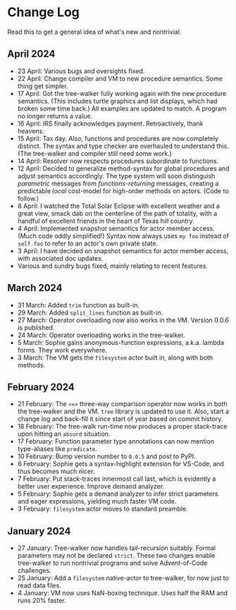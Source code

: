 # Change Log

Read this to get a general idea of what's new and nontrivial.

## April 2024

* 23 April: Various bugs and oversights fixed. 
* 22 April: Change compiler and VM to new procedure semantics. Some thing get simpler.
* 17 April: Got the tree-walker fully working again with the new procedure semantics.
  (This includes turtle graphics and list displays, which had broken some time back.)
  All examples are updated to match. A program no longer returns a value.
* 16 April: IRS finally acknowledges payment. Retroactively, thank heavens.
* 15 April: Tax day. Also, functions and procedures are now completely distinct.
  The syntax and type checker are overhauled to understand this.
  (The tree-walker and compiler still need some work.)
* 14 April: Resolver now respects procedures subordinate to functions.
* 12 April: Decided to generalize method-syntax for global procedures and adjust semantics accordingly.
  The type system will soon distinguish *parametric* messages from *functions-returning* messages,
  creating a predictable *local* cost-model for high-order methods on actors. (Code to follow.)
* 8 April: I watched the Total Solar Eclipse with excellent weather and a great view,
  smack dab on the centerline of the path of totality,
  with a handful of excellent friends in the heart of Texas hill country.
* 4 April: Implemented snapshot semantics for actor member access. (Much code oddly simplified!)
  Syntax now always uses ``my foo`` instead of ``self.foo`` to refer to an actor's own private state.
* 3 April: I have decided on snapshot semantics for actor member access, with associated doc updates.
* Various and sundry bugs fixed, mainly relating to recent features. 

## March 2024

* 31 March: Added ``trim`` function as built-in.
* 29 March: Added ``split_lines`` function as built-in.
* 27 March: Operator overloading now also works in the VM. Version 0.0.6 is published.
* 24 March: Operator overloading works in the tree-walker.
* 5 March: Sophie gains anonymous-function expressions, a.k.a. lambda forms. They work everywhere.
* 3 March: The VM gets the `filesystem` actor built in, along with both methods.

## February 2024

* 21 February: The `<=>` three-way comparison operator now works in both the tree-walker and the VM.
  `tree` library is updated to use it.
  Also, start a change log and back-fill it since start of year based on commit history.
* 18 February: The tree-walk run-time now produces a proper stack-trace upon hitting an `absurd` situation. 
* 17 February: Function parameter type annotations can now mention type-aliases like `predicate`.  
* 10 February: Bump version number to `0.0.5` and post to PyPI.
* 8 February: Sophie gets a syntax-highlight extension for VS-Code, and thus becomes much nicer.
* 7 February: Put stack-traces innermost call last, which is evidently a better user experience. Improve demand analyzer.
* 5 February: Sophie gets a demand analyzer to infer strict parameters and eager expressions, yielding much faster VM code.
* 3 February: `filesystem` actor moves to standard preamble.


## January 2024

* 27 January: Tree-walker now handles tail-recursion suitably. Formal parameters may not be declared `strict`.
  These two changes enable tree-walker to run nontrivial programs and solve Advent-of-Code challenges.
* 25 January: Add a `filesystem` native-actor to tree-walker, for now just to read data files.
* 4 January: VM now uses NaN-boxing technique. Uses half the RAM and runs 20% faster.

